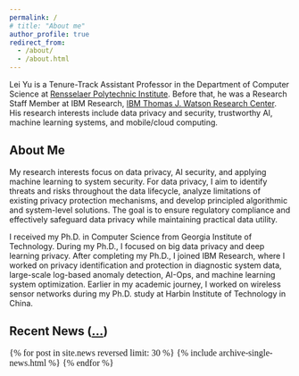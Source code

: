 ```yaml
---
permalink: /
# title: "About me"
author_profile: true
redirect_from: 
  - /about/
  - /about.html
---
```


Lei Yu is a Tenure-Track Assistant Professor in the Department of Computer Science at [Rensselaer Polytechnic Institute](https://www.rpi.edu/). Before that, he was a Research Staff Member at IBM Research, [IBM Thomas J. Watson Research Center](https://research.ibm.com/labs/watson/). His research interests include data privacy and security, trustworthy AI, machine learning systems, and mobile/cloud computing.

<!-- **To prospective graduate students**: Multiple Ph.D student (RA) positions are available. I am looking for self-motivated students who have strong interests in data privacy/security, trustworthy AI, exploiting and optimizing machine learning systems. If you are interested, drop me an e-mail with your CV and transcripts, and also please apply [here](https://admissions.rpi.edu/graduate/masters-and-phd-applicants) and mention my name in your application. -->


## About Me
<p>
My research interests focus on data privacy, AI security, and applying machine learning to system security.
<!-- <span style="padding: 2px 4px; background-color: #f9f9f9; border-radius: 4px; font-weight: 500; font-style: italic;"> -->
For data privacy, I aim to identify threats and risks throughout the data lifecycle, analyze limitations of existing privacy protection mechanisms, and develop principled algorithmic and system-level solutions. The goal is to ensure regulatory compliance and effectively safeguard data privacy while maintaining practical data utility.
</p>

I received my Ph.D. in Computer Science from Georgia Institute of Technology. During my Ph.D., I focused on big data privacy and deep learning privacy. After completing my Ph.D., I joined IBM Research, where I worked on privacy identification and protection in diagnostic system data, large-scale log-based anomaly detection, AI-Ops, and machine learning system optimization. Earlier in my academic journey, I worked on wireless sensor networks during my Ph.D. study at Harbin Institute of Technology in China.

 
## Recent News ([...](/news/))
<div class="grid__wrapper" style="font-size: 1rem; font-family: 'Lora', serif;">
  {% for post in site.news reversed limit: 30 %}
     {% include archive-single-news.html %}
  {% endfor %}
</div>

 

